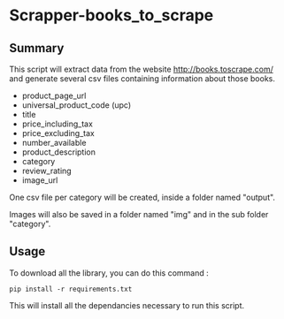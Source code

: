 # Scrapper-books_to_scrape

## Summary

This script will extract data from the website http://books.toscrape.com/ and generate several csv files containing information about those books.

- product_page_url  
- universal_product_code (upc)  
- title  
- price_including_tax  
- price_excluding_tax  
- number_available  
- product_description  
- category  
- review_rating 
- image_url

One csv file per category will be created, inside a folder named "output".

Images will also be saved in a folder named "img" and in the sub folder "category".

## Usage

To download all the library, you can do this command :
```shell
pip install -r requirements.txt
```

This will install all the dependancies necessary to run this script.